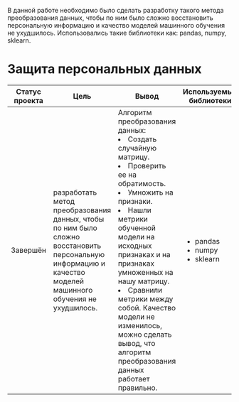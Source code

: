 В данной работе необходимо было сделать разработку такого метода преобразования данных, чтобы по ним было сложно восстановить персональную информацию и качество моделей машинного обучения не ухудшилось. Использовались такие библиотеки как: pandas, numpy, sklearn.

# Защита персональных данных

Статус проекта | Цель | Вывод | Используемые библиотеки
------------- |---------------- | ---------------- | -----------------------
Завершён | разработать метод преобразования данных, чтобы по ним было сложно восстановить персональную информацию и качество моделей машинного обучения не ухудшилось. | Алгоритм преобразования данных: </li><li>Создать случайную матрицу.</li><li>Проверить ее на обратимость.</li><li>Умножить на признаки.</li><li>Нашли метрики обученной модели на исходных признаках и на признаках умноженных на нашу матрицу.</li><li>Сравнили метрики между собой. Качество модели не изменилось, можно сделать вывод, что алгоритм преобразования данных работает правильно.</li> | <ul><li>pandas</li><li>numpy</li><li>sklearn</li>
